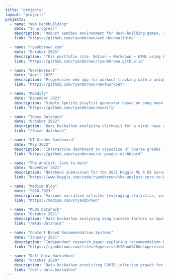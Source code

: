 ```yaml
---
title: "projects"
layout: "projects"
projects:
  - name: "Web Deckbuilding"
    date: "In progress"
    description: "Robust sandbox environment for deck-building games, including live multiplayer capabilities. Zustand + Redis + React. Used to help me quickly iterate on the board game I'm creating."
    link: "https://github.com/ryanbbrown/web-deckbuilding"

  - name: "ryanbbrown.com"
    date: "October 2025"
    description: "This portfolio site. Notion → Markdown → HTML using Hugo and notion-exporter."
    link: "https://github.com/ryanbbrown/ryanbbrown.github.io"

  - name: "NextWorkout"
    date: "April 2025"
    description: "Progressive web app for workout tracking with a unique UI focusing on exercise consistency. Fastify + Supabase + React. Used to manage my chronic pain."
    link: "https://github.com/ryanbbrown/nextworkout"

  - name: "Moodify"
    date: "December 2022"
    description: "Simple Spotify playlist generator based on song mood. React + Spotify OAuth + Heroku. Built before AI made it easy."
    link: "https://github.com/ryanbbrown/moodify"

  - name: "Texas Datahack"
    date: "October 2022"
    description: "Data hackathon analyzing clickbait for a viral news aggregator. We won first place out of 22 teams."
    link: "/texas-datahack"

  - name: "UT Grades Dashboard"
    date: "May 2022"
    description: "Interactive dashboard to visualize UT course grades from 2010-2022. Altair + R2 object storage for data access."
    link: "https://github.com/ryanbbrown/ut-grades-dashboard"

  - name: "The Analyst: Zero to Hero"
    date: "November 2021"
    description: "Notebook submission for the 2021 Kaggle ML & DS Survey competition, exploring the ambiguity of the \"analyst\" job title. Narrated as a role-playing game."
    link: "https://www.kaggle.com/code/ryanbbrown/the-analyst-zero-to-hero/notebook"

  - name: "Medium Blog"
    date: "2020-2023"
    description: "Various narrative articles leveraging statistics, visualization, and NLP. Published in Towards Data Science."
    link: "https://medium.com/@ryanbbrown"

  - name: "MLDS Datahack"
    date: "October 2021"
    description: "Data hackathon analyzing song success factors on Spotify. We won first place out of 15 teams."
    link: "/mlds-datahack"

  - name: "Content-Based Recommendation Systems"
    date: "January 2021"
    description: "Independent research paper exploring recommendation based on book content instead of collaborative filtering. Focused on the 52 books I read in 2020."
    link: "https://ryanbbrown.com/files/Supervised%20and%20Unsupervised%20Approaches%20to%20Content-Based%20Recommendation%20Systems.pdf"

  - name: "Dell Data Hackathon"
    date: "October 2020"
    description: "Data hackathon predicting COVID infection growth for the holiday season. We won first place out of 12 teams."
    link: "/dell-data-hackathon"
---
```

